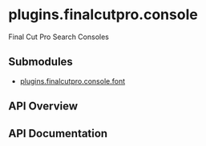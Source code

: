 # plugins.finalcutpro.console

Final Cut Pro Search Consoles

## Submodules
 * [plugins.finalcutpro.console.font](plugins.finalcutpro.console.font.md)

## API Overview

## API Documentation

